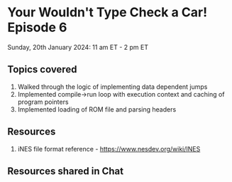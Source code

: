 # Your Wouldn't Type Check a Car! Episode 6

Sunday, 20th January 2024: 11 am ET - 2 pm ET

## Topics covered
1. Walked through the logic of implementing data dependent jumps
2. Implemented compile->run loop with execution context and caching of program pointers
3. Implemented loading of ROM file and parsing headers 

## Resources 
1. iNES file format reference - https://www.nesdev.org/wiki/INES

## Resources shared in Chat
